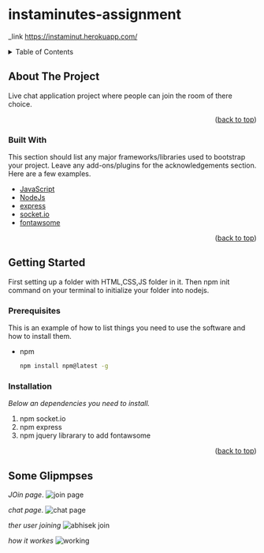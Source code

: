 # instaminutes-assignment
 _link
 https://instaminut.herokuapp.com/
<div id="top"></div>





<!-- TABLE OF CONTENTS -->
<details>
  <summary>Table of Contents</summary>
  <ol>
    <li>
      <a href="#about-the-project">About The Project</a>
      <ul>
        <li><a href="#built-with">Built With</a></li>
      </ul>
    </li>
    <li>
      <a href="#getting-started">Getting Started</a>
      <ul>
        <li><a href="#prerequisites">Prerequisites</a></li>
        <li><a href="#installation">Installation</a></li>
      </ul>
    </li>
   
  </ol>
</details>



<!-- ABOUT THE PROJECT -->
## About The Project

Live chat application project where people can join the room of there choice.
<p align="right">(<a href="#top">back to top</a>)</p>



### Built With

This section should list any major frameworks/libraries used to bootstrap your project. Leave any add-ons/plugins for the acknowledgements section. Here are a few examples.

* [JavaScript](https://www.javascript.com/)
* [NodeJs](https://nodejs.org/)
* [express](https://express.org/)
* [socket.io](https://socket.io/)
* [fontawsome](https://fontawsome.com/)

<p align="right">(<a href="#top">back to top</a>)</p>


<!-- GETTING STARTED -->
## Getting Started
First setting up a folder with HTML,CSS,JS folder in it. Then npm init command on your terminal to initialize your folder into nodejs.

### Prerequisites

This is an example of how to list things you need to use the software and how to install them.
* npm
  ```sh
  npm install npm@latest -g
  ```

### Installation

_Below an dependencies you need to install._

1. npm socket.io
2. npm express
3. npm jquery librarary to add fontawsome

<p align="right">(<a href="#top">back to top</a>)</p>


## Some Glipmpses 
_JOin page_.
![join page](https://user-images.githubusercontent.com/86410279/147400561-f23af529-367c-42ac-9f4c-4a02d1f1049c.PNG)

_chat page_.
![chat page](https://user-images.githubusercontent.com/86410279/147400556-f1e132e7-cf99-48bf-99ef-5a42ebf24195.PNG)

_ther user joining_
![abhisek join](https://user-images.githubusercontent.com/86410279/147400578-a3ba0b7f-eb5d-4c2a-a5c0-e1101977b96c.PNG)

_how it workes_
![working](https://user-images.githubusercontent.com/86410279/147400587-7bbf54f3-2318-4e8d-a49e-6a0e3ca419fd.PNG)

